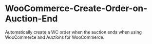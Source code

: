 # WooCommerce-Create-Order-on-Auction-End
Automatically create a WC order when the auction ends when using WooCommerce and Auctions for WooCommerce.
